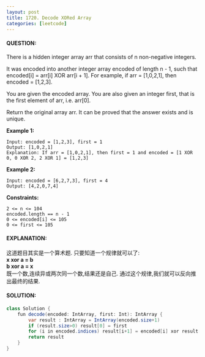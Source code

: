 ```yaml
---
layout: post
title: 1720. Decode XORed Array
categories: [leetcode]
---
```

#### QUESTION:
There is a hidden integer array arr that consists of n non-negative integers.

It was encoded into another integer array encoded of length n - 1, such that encoded[i] = arr[i] XOR arr[i + 1]. For example, if arr = [1,0,2,1], then encoded = [1,2,3].

You are given the encoded array. You are also given an integer first, that is the first element of arr, i.e. arr[0].

Return the original array arr. It can be proved that the answer exists and is unique.

 

__Example 1:__
```
Input: encoded = [1,2,3], first = 1
Output: [1,0,2,1]
Explanation: If arr = [1,0,2,1], then first = 1 and encoded = [1 XOR 0, 0 XOR 2, 2 XOR 1] = [1,2,3]
```
__Example 2:__
```
Input: encoded = [6,2,7,3], first = 4
Output: [4,2,0,7,4]
 ```

__Constraints:__
```
2 <= n <= 104
encoded.length == n - 1
0 <= encoded[i] <= 105
0 <= first <= 105
```
#### EXPLANATION:
这道题目其实是一个算术题. 只要知道一个规律就可以了:    
__x xor a = b__  
__b xor a = x__  
既一个数,连续异或两次同一个数,结果还是自己. 通过这个规律,我们就可以反向推出最终的结果.
#### SOLUTION:
```java
class Solution {
    fun decode(encoded: IntArray, first: Int): IntArray {
        var result : IntArray = IntArray(encoded.size+1)
        if (result.size>0) result[0] = first
        for (i in encoded.indices) result[i+1] = encoded[i] xor result[i]
        return result
    }
}
```
